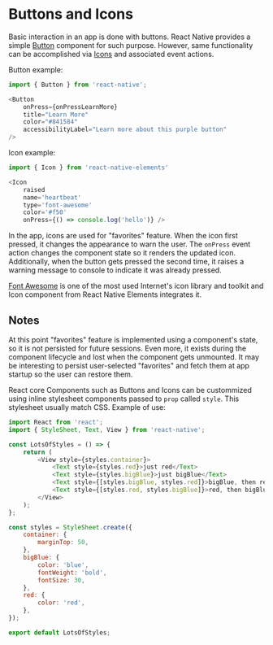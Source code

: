 # Buttons and Icons

Basic interaction in an app is done with buttons. React Native provides a simple [Button](https://reactnative.dev/docs/button) component for such purpose. However, same functionality can be accomplished via [Icons](https://reactnativeelements.com/docs/components/icon) and associated event actions.

Button example:

```javascript
import { Button } from 'react-native';

<Button
    onPress={onPressLearnMore}
    title="Learn More"
    color="#841584"
    accessibilityLabel="Learn more about this purple button"
/>

```

Icon example:

```javascript
import { Icon } from 'react-native-elements'

<Icon
    raised
    name='heartbeat'
    type='font-awesome'
    color='#f50'
    onPress={() => console.log('hello')} />

```

In the app, icons are used for "favorites" feature. When the icon first pressed, it changes the appearance to warn the user. The `onPress` event action changes the component state so it renders the updated icon. Additionally, when the button gets pressed the second time, it raises a warning message to console to indicate it was already pressed.

[Font Awesome](https://fontawesome.com/) is one of the most used Internet's icon library and toolkit and Icon component from React Native Elements integrates it.

## Notes

At this point "favorites" feature is implemented using a component's state, so it is not persisted for future sessions. Even more, it exists during the component lifecycle and lost when the component gets unmounted. It may be interesting to persist user-selected "favorites" and fetch them at app startup so the user can restore them.

React core Components such as Buttons and Icons can be custommized using inline stylesheet components passed to `prop` called `style`. This stylesheet usually match CSS. Example of use:

```javascript
import React from 'react';
import { StyleSheet, Text, View } from 'react-native';

const LotsOfStyles = () => {
    return (
        <View style={styles.container}>
            <Text style={styles.red}>just red</Text>
            <Text style={styles.bigBlue}>just bigBlue</Text>
            <Text style={[styles.bigBlue, styles.red]}>bigBlue, then red</Text>
            <Text style={[styles.red, styles.bigBlue]}>red, then bigBlue</Text>
        </View>
    );
};

const styles = StyleSheet.create({
    container: {
        marginTop: 50,
    },
    bigBlue: {
        color: 'blue',
        fontWeight: 'bold',
        fontSize: 30,
    },
    red: {
        color: 'red',
    },
});

export default LotsOfStyles;

```